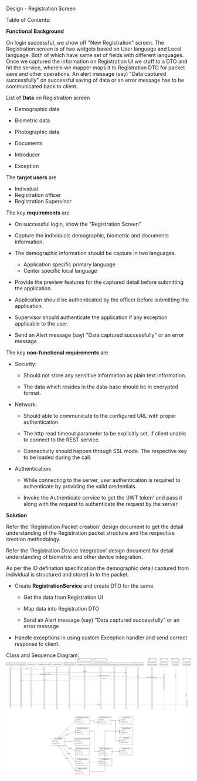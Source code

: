 Design - Registration Screen

Table of Contents:

**Functional Background**

On login successful, we show off "New Registration" screen. The
Registration screen is of two widgets based on User language and Local
language. Both of which have same set of fields with different
languages. Once we captured the information on Registration UI we stuff
to a DTO and hit the service, wherein we mapper maps it to Registration
DTO for packet save and other operations. An alert message (say) "Data
captured successfully" on successful saving of data or an error message
has to be communicated back to client.

List of **Data** on Registration screen

-   Demographic data

-   Biometric data

-   Photographic data

-   Documents

-   Introducer

-   Exception

The **target users** are

-   Individual
-   Registration officer
-   Registration Supervisor

The key **requirements** are

-   On successful login, show the "Registration Screen"

-	Capture the individuals demographic, biometric and documents information.
-   The demographic information should be capture in two languages.	  
    -   Application specific primary language
    -   Center specific local language
-   Provide the preview features for the captured detail before submitting the application.
-   Application should be authenticated by the officer before submitting the application.
-   Supervisor should authenticate the application if any exception applicable to the user.


-   Send an Alert message (say) "Data captured successfully" or an error
    message.


The key **non-functional requirements** are

-   Security:

    -   Should not store any sensitive information as plain text
        information.

    -   The data which resides in the data-base should be in encrypted
        format.

-   Network:

    -   Should able to communicate to the configured URL with proper
        authentication.

    -   The http read timeout parameter to be explicitly set, if client
        unable to connect to the REST service.

    -   Connectivity should happen through SSL mode. The respective key
        to be loaded during the call.

-   Authentication:

    -   While connecting to the server, user authentication is required
        to authenticate by providing the valid credentials.

    -   Invoke the Authenticate service to get the 'JWT token' and pass
        it along with the request to authenticate the request by the
        server.

**Solution**

Refer the 'Registration Packet creation' design document to get the detail understanding of the Registration packet structure 
and the respective creation methodology.

Refer the 'Registration Device Integration' design document for detail understanding of biometric and other device integration.

As per the ID defination specification the demographic detail captured from individual is structured and stored in to the packet.

-   Create **RegistrationService** and create DTO for the same.

    -   Get the data from Registration UI

    -   Map data into Registration DTO

    -   Send an Alert message (say) "Data captured successfully" or an
        error message

-   Handle exceptions in using custom Exception handler and send correct
    response to client.

Class and Sequence Diagram:
![Registration Sequence diagram](_images/registration-new-registration.png)
